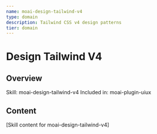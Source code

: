 ```yaml
---
name: moai-design-tailwind-v4
type: domain
description: Tailwind CSS v4 design patterns
tier: domain
---
```


# Design Tailwind V4

## Overview
Skill: moai-design-tailwind-v4
Included in: moai-plugin-uiux

## Content
[Skill content for moai-design-tailwind-v4]
